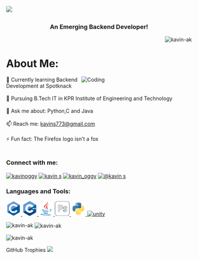 <h1 align="left">
    <img src="https://readme-typing-svg.herokuapp.com/?font=Righteous&size=35&center=true&vCenter=true&width=500&height=70&duration=2000&lines=Hi+There!+👋;+I'm+Kavin!;" />
</h1>

<h3 align="center">An Emerging Backend Developer!</h3>
<p align="right"> <img src="https://komarev.com/ghpvc/?username=kavin-ak&label=Profile%20views&color=0e75b6&style=flat" alt="kavin-ak" /> </p>



# About Me:
<img align="right" alt="Coding" width="300" src="https://images.squarespace-cdn.com/content/v1/5769fc401b631bab1addb2ab/1541580611624-TE64QGKRJG8SWAIUS7NS/ke17ZwdGBToddI8pDm48kPoswlzjSVMM-SxOp7CV59BZw-zPPgdn4jUwVcJE1ZvWQUxwkmyExglNqGp0IvTJZamWLI2zvYWH8K3-s_4yszcp2ryTI0HqTOaaUohrI8PI6FXy8c9PWtBlqAVlUS5izpdcIXDZqDYvprRqZ29Pw0o/coding-freak.gif">

🌱 Currently learning Backend Development at Spotknack<br><br>📖 Pursuing B.Tech IT in KPR Institute of Engineering and Technology<br><br>💬 Ask me about: Python,C and Java<br><br>📫 Reach me: kavins773@gmail.com<br><br>⚡ Fun fact: The Firefox logo isn't a fox<br><br>




<h3 align="left">Connect with me:</h3>
<p align="left">
<a href="https://twitter.com/kavinoggy" target="blank"><img align="center" src="https://raw.githubusercontent.com/rahuldkjain/github-profile-readme-generator/master/src/images/icons/Social/twitter.svg" alt="kavinoggy" height="30" width="40" /></a>
<a href="https://linkedin.com/in/www.linkedin.com/in/kavinsenthilkumar" target="blank"><img align="center" src="https://raw.githubusercontent.com/rahuldkjain/github-profile-readme-generator/master/src/images/icons/Social/linked-in-alt.svg" alt="kavin s" height="30" width="40" /></a>
<a href="https://instagram.com/kavin_oggy" target="blank"><img align="center" src="https://raw.githubusercontent.com/rahuldkjain/github-profile-readme-generator/master/src/images/icons/Social/instagram.svg" alt="kavin_oggy" height="30" width="40" /></a>
<a href="https://medium.com/@kavin s" target="blank"><img align="center" src="https://raw.githubusercontent.com/rahuldkjain/github-profile-readme-generator/master/src/images/icons/Social/medium.svg" alt="@kavin s" height="30" width="40" /></a>
</p>

<h3 align="left">Languages and Tools:</h3>
<p align="left"> <a href="https://www.cprogramming.com/" target="_blank" rel="noreferrer"> <img src="https://raw.githubusercontent.com/devicons/devicon/master/icons/c/c-original.svg" alt="c" width="40" height="40"/> </a> <a href="https://www.w3schools.com/cpp/" target="_blank" rel="noreferrer"> <img src="https://raw.githubusercontent.com/devicons/devicon/master/icons/cplusplus/cplusplus-original.svg" alt="cplusplus" width="40" height="40"/> </a> <a href="https://www.java.com" target="_blank" rel="noreferrer"> <img src="https://raw.githubusercontent.com/devicons/devicon/master/icons/java/java-original.svg" alt="java" width="40" height="40"/> </a> <a href="https://www.photoshop.com/en" target="_blank" rel="noreferrer"> <img src="https://raw.githubusercontent.com/devicons/devicon/master/icons/photoshop/photoshop-line.svg" alt="photoshop" width="40" height="40"/> </a> <a href="https://www.python.org" target="_blank" rel="noreferrer"> <img src="https://raw.githubusercontent.com/devicons/devicon/master/icons/python/python-original.svg" alt="python" width="40" height="40"/> </a> <a href="https://unity.com/" target="_blank" rel="noreferrer"> <img src="https://www.vectorlogo.zone/logos/unity3d/unity3d-icon.svg" alt="unity" width="40" height="40"/> </a> </p>
<p><img align="left" src="https://github-readme-stats.vercel.app/api/top-langs?username=kavin-ak&show_icons=true&locale=en&layout=compact" alt="kavin-ak" /></p>

<p>&nbsp;<img align="center" src="https://github-readme-stats.vercel.app/api?username=kavin-ak&show_icons=true&locale=en" alt="kavin-ak" /></p>

<p><img align="center" src="https://github-readme-streak-stats.herokuapp.com/?user=kavin-ak&" alt="kavin-ak" /></p>


GitHub Trophies
![](https://github-profile-trophy.vercel.app/?username=Kavin-ak&theme=discord&no-frame=true&no-bg=true&margin-w=4)

<!-- Proudly created with GPRM ( https://gprm.itsvg.in ) -->
